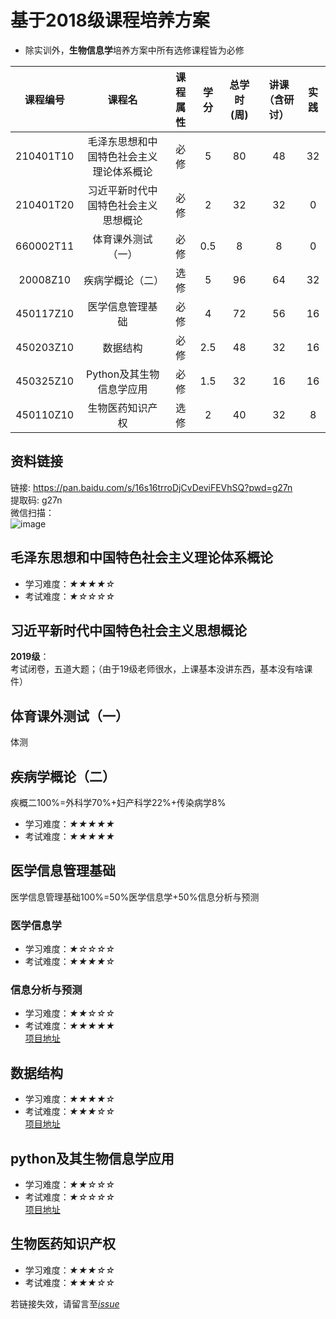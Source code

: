 # 基于2018级课程培养方案

* 除实训外，**生物信息学**培养方案中所有选修课程皆为必修  

|课程编号|课程名|课程属性|学分|总学时(周)|讲课（含研讨）|实践|
| :----: |:----: |:----: |:----: |:----: |:----: |:----: |
|210401T10| 	毛泽东思想和中国特色社会主义理论体系概论 |	必修 	|5| 	80| 	48| 	32| 	 
|210401T20 	|习近平新时代中国特色社会主义思想概论 |	必修 |	2 |	32| 	32 |	0 	| 
|660002T11 	|体育课外测试（一）| 	必修 |	0.5| 	8 |	8 	|0| 	 
|20008Z10 	|疾病学概论（二） |	选修 |	5 	|96 	|64 	|32| 	 
|450117Z10 |	医学信息管理基础  |	必修 	|4 |	72 |	56 |16| 	 
|450203Z10| 	数据结构| 	必修| 	2.5 	|48 |	32 |	16 |
|450325Z10| 	Python及其生物信息学应用| 	必修 	|1.5 |	32| 	16|	16 |	 
|450110Z10 |	生物医药知识产权 |	选修 |	2 	|40 |	32 |8|

## 资料链接
链接: https://pan.baidu.com/s/16s16trroDjCvDeviFEVhSQ?pwd=g27n   
提取码: g27n  
微信扫描：  
![image](https://user-images.githubusercontent.com/51025363/181212805-492218af-1ca8-4b54-8c73-b5053e3bf37b.png)


## 毛泽东思想和中国特色社会主义理论体系概论

* 学习难度：*★★★★☆*
* 考试难度：*★☆☆☆☆*  

## 习近平新时代中国特色社会主义思想概论

**2019级**：  
考试闭卷，五道大题；（由于19级老师很水，上课基本没讲东西，基本没有啥课件）  


## 体育课外测试（一）

体测

## 疾病学概论（二）

疾概二100%=外科学70%+妇产科学22%+传染病学8%
* 学习难度：*★★★★★*
* 考试难度：*★★★★★*  

## 医学信息管理基础
医学信息管理基础100%=50%医学信息学+50%信息分析与预测
### 医学信息学
* 学习难度：*★☆☆☆☆*
* 考试难度：*★★★★☆*  

### 信息分析与预测
* 学习难度：*★★☆☆☆*
* 考试难度：*★★★★★*    
[项目地址](https://github.com/CSUBioinformatics1801/Information_Analysis_ZYZ)


## 数据结构 
* 学习难度：*★★★★☆* 
* 考试难度：*★★★☆☆*  
[项目地址](https://github.com/CSUBioinformatics1801/Python_Bioinformatics_ZYZ)

## python及其生物信息学应用
* 学习难度：*★★☆☆☆*
* 考试难度：*★☆☆☆☆*    
[项目地址](https://github.com/CSUBioinformatics1801/Data_Structure_ZYZ)

## 生物医药知识产权 
* 学习难度：*★★★☆☆*
* 考试难度：*★★★☆☆*  


若链接失效，请留言至[*issue*](<img width="314" alt="image" src="https://user-images.githubusercontent.com/51025363/181211661-9a3cdbbf-024d-4c92-8aa5-5e6e87fd2bbf.png">)
